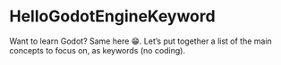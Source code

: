 # HelloGodotEngineKeyword
Want to learn Godot? Same here 😁. Let’s put together a list of the main concepts to focus on, as keywords (no coding).
